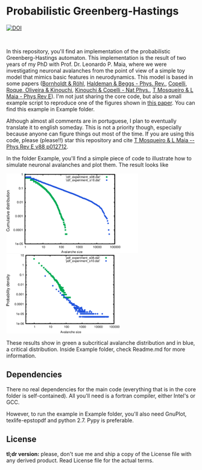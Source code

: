Probabilistic Greenberg-Hastings
====

[![DOI](https://zenodo.org/badge/doi/10.5281/zenodo.19154.svg)](http://dx.doi.org/10.5281/zenodo.19154)

<br />

In this repository, you'll find an implementation of the probabilistic
Greenberg-Hastings automaton. This implementation is the result of two
years of my PhD with Prof. Dr. Leonardo P. Maia, where we were
investigating neuronal avalanches from the point of view of a simple
toy model that mimics basic features in neurodynamics. This model is
based in some papers ([Bornholdt & Röhl](http://journals.aps.org/pre/abstract/10.1103/PhysRevE.67.066118), [Haldeman & Beggs -
Phys. Rev.](http://journals.aps.org/prl/abstract/10.1103/PhysRevLett.94.05810), [Copelli,  Roque, Oliveira & Kinouchi](http://journals.aps.org/pre/abstract/10.1103/PhysRevE.65.060901), 
[Kinouchi & Copelli - Nat
Phys.](http://www.nature.com/nphys/journal/v2/n5/full/nphys289.html), [T Mosqueiro & L Maia - Phys Rev E](http://journals.aps.org/pre/abstract/10.1103/PhysRevE.88.012712)). I'm
not just sharing the core code, but also a small example script to
reproduce one of the figures shown in [this
paper](http://journals.aps.org/pre/abstract/10.1103/PhysRevE.88.012712). You
can find this example in Example folder.

Although almost all comments are in portuguese, I plan to eventually
translate it to english someday. This is not a priority though,
especially because anyone can figure things out most of the time. If
you are using this code, please (please!!)  star this repository and
cite [T Mosqueiro & L Maia -- Phys Rev E v88
p012712](http://journals.aps.org/pre/abstract/10.1103/PhysRevE.88.012712).

In the folder Example, you'll find a simple piece of code to illustrate how to simulate neuronal avalanches and plot them. The result looks like

<img src="https://raw.githubusercontent.com/thmosqueiro/Probab-Greenberg-Hastings/master/Example/plot_CDFs.png" width=350px />
<img src="https://raw.githubusercontent.com/thmosqueiro/Probab-Greenberg-Hastings/master/Example/plot_PDFs.png" width=300px />

These results show in green a subcritical avalanche distribution and
in blue, a critical distribution. Inside Example folder, check Readme.md for more information.


Dependencies
---

There no real dependencies for the main code (everything that is in
the core folder is self-contained). All you'll need is a fortran
compiler, either Intel's or GCC.

However, to run the example in Example folder, you'll also need
GnuPlot, texlife-epstopdf and python 2.7. Pypy is preferable.


License
---

**tl;dr version:** please, don't sue me and ship a copy of the License
  file with any derived product. Read License file for the actual
  terms.
